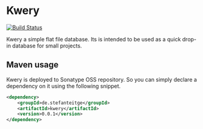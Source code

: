 # Kwery

[![Build Status](https://travis-ci.org/stefanteitge/kwery.png?branch=master)](https://travis-ci.org/stefanteitge/kwery)

Kwery a simple flat file database.
Its is intended to be used as a quick drop-in database for small projects.

## Maven usage

Kwery is deployed to Sonatype OSS repository. So you can simply declare a dependency on it using the following snippet.

```xml
<dependency>
    <groupId>de.stefanteitge</groupId>
    <artifactId>kwery</artifactId>
    <version>0.0.1</version>
</dependency>
```
